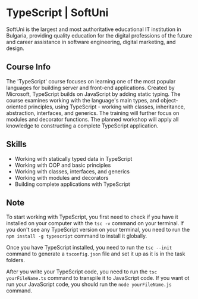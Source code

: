 # TypeScript | SoftUni

SoftUni is the largest and most authoritative educational IT institution in Bulgaria, providing quality education for the digital professions of the future and career assistance in software engineering, digital marketing, and design.

## Course Info

The 'TypeScript' course focuses on learning one of the most popular languages ​​for building server and front-end applications. Created by Microsoft, TypeScript builds on JavaScript by adding static typing. The course examines working with the language's main types, and object-oriented principles, using TypeScript - working with classes, inheritance, abstraction, interfaces, and generics. The training will further focus on modules and decorator functions. The planned workshop will apply all knowledge to constructing a complete TypeScript application.

## Skills

- Working with statically typed data in TypeScript
- Working with OOP and basic principles
- Working with classes, interfaces, and generics
- Working with modules and decorators
- Building complete applications with TypeScript

## Note

To start working with TypeScript, you first need to check if you have it installed on your computer with the ```tsc -v``` command on your terminal. If you don't see any TypeScript version on your terminal, you need to run the ```npm install -g typescript``` command to install it globally.

Once you have TypeScript installed, you need to run the ```tsc --init``` command to generate a ```tsconfig.json``` file and set it up as it is in the task folders.

After you write your TypeScript code, you need to run the ```tsc yourFileName.ts``` command to transpile it to JavaScript code. If you want ot run your JavaScript code, you should run the ```node yourFileName.js``` command.

